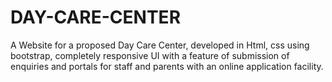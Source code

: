 # DAY-CARE-CENTER

A Website for a proposed Day Care Center, developed in
Html, css using bootstrap, completely responsive UI with a feature of submission of
enquiries and portals for staff and parents with an online application facility.

